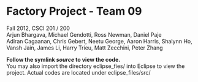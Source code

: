 Factory Project - Team 09
======

Fall 2012, CSCI 201 / 200  
Arjun Bhargava, Michael Gendotti, Ross Newman, Daniel Paje  
Adiran Cagaanan, Chris Gebert, Neetu George, Aaron Harris, Shalynn Ho, Vansh Jain, James Li, Harry Trieu, Matt Zecchini, Peter Zhang

**Follow the symlink _source_ to view the code.**    
You may also import the directory eclipse_fies/ into Eclipse to view the project. Actual codes are located under eclipse_files/src/